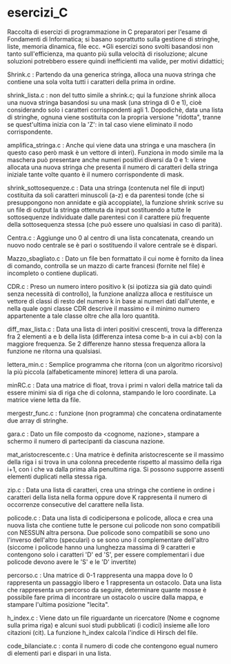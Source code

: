 # esercizi_C
Raccolta di esercizi di programmazione in C preparatori per l'esame di Fondamenti di Informatica; si basano soprattutto sulla gestione di stringhe, liste, memoria dinamica, file ecc. *Gli esercizi sono svolti basandosi non tanto sull'efficienza, ma quanto più sulla velocità di risoluzione; alcune soluzioni potrebbero essere quindi inefficienti ma valide, per motivi didattici;

Shrink.c : Partendo da una generica stringa, alloca una nuova stringa che contiene una sola volta tutti i caratteri della prima in ordine.

shrink_lista.c : non del tutto simile a shrink.c; qui la funzione shrink alloca una nuova stringa basandosi su una mask (una stringa di 0 e 1), cioè considerando solo i caratteri corrispondenti agli 1. Dopodichè, data una lista di stringhe, ognuna viene sostituita con la propria versione "ridotta", tranne se quest'ultima inizia con la 'Z': in tal caso viene eliminato il nodo corrispondente.

amplifica_stringa.c : Anche qui viene data una stringa e una maschera (in questo caso però mask è un vettore di interi). Funziona in modo simile ma la maschera può presentare anche numeri positivi diversi da 0 e 1: viene allocata una nuova stringa che presenta il numero di caratteri della stringa iniziale tante volte quanto è il numero corrispondente di mask.

shrink_sottosequenze.c : Data una stringa (contenuta nel file di input) costituita da soli caratteri minuscoli (a-z) e da parentesi tonde (che si presuppongono non annidate e già accoppiate), la funzione shrink scrive su un file di output la stringa ottenuta da input sostituendo a tutte le sottosequenze individuate dalle parentesi con il carattere più frequente della sottosequenza stessa (che può essere uno qualsiasi in caso di parità).

Centra.c : Aggiunge uno 0 al centro di una lista concatenata, creando un nuovo nodo centrale se è pari o sostituendo il valore centrale se è dispari.

Mazzo_sbagliato.c : Dato un file ben formattato il cui nome è fornito da linea di comando, controlla se un mazzo di carte francesi (fornite nel file) è incompleto o contiene duplicati.

CDR.c : Preso un numero intero positivo k (si ipotizza sia già dato quindi senza necessità di controllo), la funzione analizza alloca e restituisce un vettore di classi di resto del numero k in base ai numeri dati dall'utente, e nella quale ogni classe CDR descrive il massimo e il minimo numero appartenente a tale classe oltre che alla loro quantità.

diff_max_lista.c : Data una lista di interi positivi crescenti, trova la differenza fra 2 elementi a e b della lista (differenza intesa come b-a in cui a<b) con la maggiore frequenza. Se 2 differenze hanno stessa frequenza allora la funzione ne ritorna una qualsiasi.

lettera_min.c : Semplice programma che ritorna (con un algoritmo ricorsivo) la più piccola (alfabeticamente minore) lettera di una parola.

minRC.c : Data una matrice di float, trova i primi n valori della matrice tali da essere minimi sia di riga che di colonna, stampando le loro coordinate. La matrice viene letta da file.

mergestr_func.c : funzione (non programma) che concatena ordinatamente due array di stringhe.

gara.c : Dato un file composto da <cognome, nazione>, stampare a schermo il numero di partecipanti da ciascuna nazione.

mat_aristocrescente.c : Una matrice è definita aristocrescente se il massimo della riga i si trova in una colonna precedente rispetto al massimo della riga 
i+1, con i che va dalla prima alla penultima riga. Si possono supporre assenti elementi duplicati nella stessa riga.

zip.c : Data una lista di caratteri, crea una stringa che contiene in ordine i caratteri della lista nella forma <c> oppure <cK> dove K rappresenta il numero di occorrenze consecutive del carattere nella lista.

policode.c : Data una lista di codicipersona e policode, alloca e crea una nuova lista che contiene tutte le persone cui policode non sono compatibili con NESSUN altra persona. Due policode sono compatibili se sono uno l'inverso dell'altro (speculari) o se sono uno il complementare dell'altro (siccome i policode hanno una lunghezza massima di 9 caratteri e contengono solo i caratteri 'D' ed 'S', per essere complementari i due policode devono avere le 'S' e le 'D' invertite)

percorso.c : Una matrice di 0-1 rappresenta una mappa dove lo 0 rappresenta un passaggio libero e 1 rappresenta un ostacolo. Data una lista che rappresenta un percorso da seguire, determinare quante mosse è possibile fare prima di incontrare un ostacolo o uscire dalla mappa, e stampare l'ultima posizione "lecita".

h_index.c : Viene dato un file riguardante un ricercatore (Nome e cognome sulla prima riga) e alcuni suoi studi pubblicati (i codici) insieme alle loro citazioni (cit). La funzione h_index calcola l'indice di Hirsch del file.

code_bilanciate.c : conta il numero di code che contengono egual numero di elementi pari e dispari in una lista.
